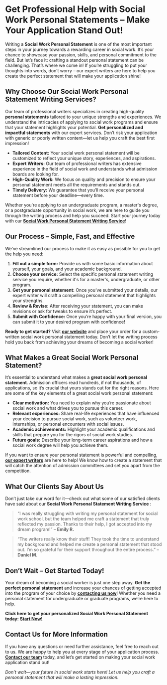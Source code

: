 # Get Professional Help with Social Work Personal Statements – Make Your Application Stand Out!

Writing a **Social Work Personal Statement** is one of the most important steps in your journey towards a rewarding career in social work. It’s your chance to showcase your passion, skills, and personal commitment to the field. But let’s face it: crafting a standout personal statement can be challenging. That’s where we come in! If you’re struggling to put your thoughts into words, don’t worry – our expert writers are here to help you create the perfect statement that will make your application shine!

## Why Choose Our **Social Work Personal Statement Writing Services**?

Our team of professional writers specializes in creating high-quality **personal statements** tailored to your unique strengths and experiences. We understand the intricacies of applying to social work programs and ensure that your statement highlights your potential. **Get personalized and impactful statements** with our expert services. Don’t risk your application with generic or poorly written content—let us help you craft the best first impression!

- **Tailored Content:** Your social work personal statement will be customized to reflect your unique story, experiences, and aspirations.
- **Expert Writers:** Our team of professional writers has extensive experience in the field of social work and understands what admission boards are looking for.
- **High-Quality Work:** We focus on quality and precision to ensure your personal statement meets all the requirements and stands out.
- **Timely Delivery:** We guarantee that you’ll receive your personal statement before your deadline—every time.

Whether you're applying to an undergraduate program, a master's degree, or a postgraduate opportunity in social work, we are here to guide you through the writing process and help you succeed. Start your journey today with our [**Social Work Personal Statement Writing Service**](https://tinyurl.com/topessay?keyword=social+work+personal+statements)!

## Our Process – Simple, Fast, and Effective

We’ve streamlined our process to make it as easy as possible for you to get the help you need:

1. **Fill out a simple form:** Provide us with some basic information about yourself, your goals, and your academic background.
2. **Choose your service:** Select the specific personal statement writing service you require, whether it's for a master's, undergraduate, or other program.
3. **Get your personal statement:** Once you’ve submitted your details, our expert writer will craft a compelling personal statement that highlights your strengths.
4. **Review & Revise:** After receiving your statement, you can make revisions or ask for tweaks to ensure it’s perfect.
5. **Submit with Confidence:** Once you’re happy with your final version, you can submit it to your desired program with confidence!

**Ready to get started?** Visit [**our website**](https://tinyurl.com/topessay?keyword=social+work+personal+statements) and place your order for a custom-written social work personal statement today. Don’t let the writing process hold you back from achieving your dreams of becoming a social worker!

## What Makes a Great Social Work Personal Statement?

It’s essential to understand what makes a **great social work personal statement**. Admission officers read hundreds, if not thousands, of applications, so it’s crucial that yours stands out for the right reasons. Here are some of the key elements of a great social work personal statement:

- **Clear motivation:** You need to explain why you’re passionate about social work and what drives you to pursue this career.
- **Relevant experiences:** Share real-life experiences that have influenced your decision to pursue social work, such as volunteer work, internships, or personal encounters with social issues.
- **Academic achievements:** Highlight your academic qualifications and skills that prepare you for the rigors of social work studies.
- **Future goals:** Describe your long-term career aspirations and how a social work degree will help you achieve them.

If you want to ensure your personal statement is powerful and compelling, [**our expert writers**](https://tinyurl.com/topessay?keyword=social+work+personal+statements) are here to help! We know how to create a statement that will catch the attention of admission committees and set you apart from the competition.

## What Our Clients Say About Us

Don’t just take our word for it—check out what some of our satisfied clients have said about our **Social Work Personal Statement Writing Service** :

> “I was really struggling with writing my personal statement for social work school, but the team helped me craft a statement that truly reflected my passion. Thanks to their help, I got accepted into my dream program!” – **Emily R.**

> “The writers really know their stuff! They took the time to understand my background and helped me create a personal statement that stood out. I’m so grateful for their support throughout the entire process.” – **Daniel M.**

## Don’t Wait – Get Started Today!

Your dream of becoming a social worker is just one step away. **Get the perfect personal statement** and increase your chances of getting accepted into the program of your choice by [**contacting us now**](https://tinyurl.com/topessay?keyword=social+work+personal+statements)! Whether you need a personal statement for undergraduate or graduate programs, we’re here to help.

**Click here to get your personalized Social Work Personal Statement today:** [**Start Now!**](https://tinyurl.com/topessay?keyword=social+work+personal+statements)

## Contact Us for More Information

If you have any questions or need further assistance, feel free to reach out to us. We are happy to help you at every stage of your application process. [**Contact our team**](https://tinyurl.com/topessay?keyword=social+work+personal+statements) today, and let’s get started on making your social work application stand out!

_Don’t wait—your future in social work starts here! Let us help you craft a personal statement that will make a lasting impression._

